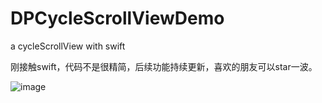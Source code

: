 # DPCycleScrollViewDemo
a cycleScrollView with swift

刚接触swift，代码不是很精简，后续功能持续更新，喜欢的朋友可以star一波。

![image](https://github.com/Deyupy/DPCycleScrollViewDemo/blob/master/DPCycleScrollViewDemo/Resource/screen.gif?raw=true)

